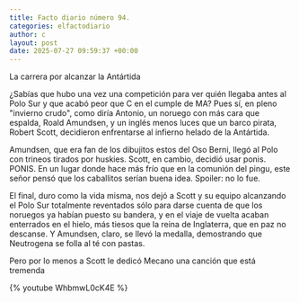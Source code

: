 ```yaml
---
title: Facto diario número 94.
categories: elfactodiario
author: c
layout: post
date: 2025-07-27 09:59:37 +00:00
---
```

La carrera por alcanzar la Antártida  

¿Sabías que hubo una vez una competición para ver quién llegaba antes al Polo Sur y que acabó peor que C en el cumple de MA? Pues sí, en pleno "invierno crudo", como diría Antonio, un noruego con más cara que espalda, Roald Amundsen, y un inglés menos luces que un barco pirata, Robert Scott, decidieron enfrentarse al infierno helado de la Antártida.  

Amundsen, que era fan de los dibujitos estos del Oso Berni, llegó al Polo con trineos tirados por huskies. Scott, en cambio, decidió usar ponis. PONIS. En un lugar donde hace más frío que en la comunión del pingu, este señor pensó que los caballitos serían buena idea. Spoiler: no lo fue.  

El final, duro como la vida misma, nos dejó a Scott y su equipo alcanzando el Polo Sur totalmente reventados sólo para darse cuenta de que los noruegos ya habían puesto su bandera, y en el viaje de vuelta acaban  enterrados en el hielo, más tiesos que la reina de Inglaterra, que en paz no descanse. Y Amundsen, claro, se llevó la medalla, demostrando que Neutrogena se folla al té con pastas.

Pero por lo menos a Scott le dedicó Mecano una canción que está tremenda

{% youtube WhbmwL0cK4E %}
